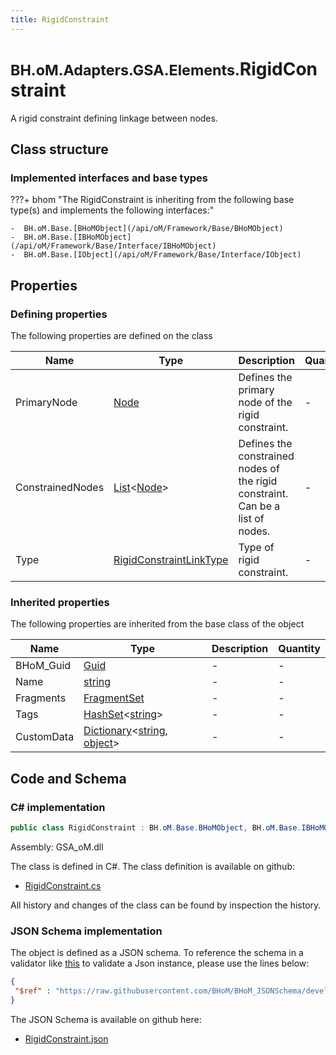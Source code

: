 ```yaml
---
title: RigidConstraint
---
```


# <small>BH.oM.Adapters.GSA.Elements.</small>**RigidConstraint**

A rigid constraint defining linkage between nodes.

## Class structure

### Implemented interfaces and base types

???+ bhom "The RigidConstraint is inheriting from the following base type(s) and implements the following interfaces:"

    -  BH.oM.Base.[BHoMObject](/api/oM/Framework/Base/BHoMObject)
    -  BH.oM.Base.[IBHoMObject](/api/oM/Framework/Base/Interface/IBHoMObject)
    -  BH.oM.Base.[IObject](/api/oM/Framework/Base/Interface/IObject)


## Properties



### Defining properties

The following properties are defined on the class

| Name             | Type             | Description      | Quantity         |
|------------------|------------------|------------------|------------------|
| PrimaryNode | [Node](/api/oM/Analytical/Structure/Elements/Node) | Defines the primary node of the rigid constraint. | - |
| ConstrainedNodes | [List](https://learn.microsoft.com/en-us/dotnet/api/System.Collections.Generic.List-1?view=netstandard-2.0)&lt;[Node](/api/oM/Analytical/Structure/Elements/Node)&gt; | Defines the constrained nodes of the rigid constraint. Can be a list of nodes. | - |
| Type | [RigidConstraintLinkType](/api/oM/Adapter/Adapters/GSA/Enum/RigidConstraintLinkType) | Type of rigid constraint. | - |


### Inherited properties
The following properties are inherited from the base class of the object

| Name             | Type             | Description      | Quantity         |
|------------------|------------------|------------------|------------------|
| BHoM_Guid | [Guid](https://learn.microsoft.com/en-us/dotnet/api/System.Guid?view=netstandard-2.0) | - | - |
| Name | [string](https://learn.microsoft.com/en-us/dotnet/api/System.String?view=netstandard-2.0) | - | - |
| Fragments | [FragmentSet](/api/oM/Framework/Base/FragmentSet) | - | - |
| Tags | [HashSet](https://learn.microsoft.com/en-us/dotnet/api/System.Collections.Generic.HashSet-1?view=netstandard-2.0)&lt;[string](https://learn.microsoft.com/en-us/dotnet/api/System.String?view=netstandard-2.0)&gt; | - | - |
| CustomData | [Dictionary](https://learn.microsoft.com/en-us/dotnet/api/System.Collections.Generic.Dictionary-2?view=netstandard-2.0)&lt;[string](https://learn.microsoft.com/en-us/dotnet/api/System.String?view=netstandard-2.0), [object](https://learn.microsoft.com/en-us/dotnet/api/System.Object?view=netstandard-2.0)&gt; | - | - |


## Code and Schema

### C# implementation

``` C# title="C#"
public class RigidConstraint : BH.oM.Base.BHoMObject, BH.oM.Base.IBHoMObject, BH.oM.Base.IObject
```

Assembly: GSA_oM.dll

The class is defined in C#. The class definition is available on github:

- [RigidConstraint.cs](https://github.com/BHoM/GSA_Toolkit/blob/develop/GSA_oM/Elements\RigidConstraint.cs)

All history and changes of the class can be found by inspection the history.
### JSON Schema implementation

The object is defined as a JSON schema. To reference the schema in a validator like [this](https://www.jsonschemavalidator.net/) to validate a Json instance, please use the lines below:

``` json title="JSON Schema"
{
 "$ref" : "https://raw.githubusercontent.com/BHoM/BHoM_JSONSchema/develop/GSA_oM/Elements/RigidConstraint.json"
}
```

The JSON Schema is available on github here:

- [RigidConstraint.json](https://github.com/BHoM/BHoM_JSONSchema/blob/develop/GSA_oM/Elements/RigidConstraint.json)

